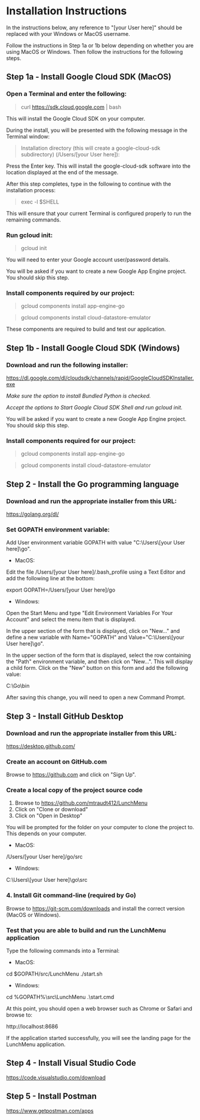 
# Installation Instructions

In the instructions below, any reference to "[your User here]" should be replaced with your Windows or MacOS username.

Follow the instructions in Step 1a or 1b below depending on whether you are using MacOS or Windows. Then follow the instructions for the following steps.

## Step 1a - Install Google Cloud SDK (MacOS)

### Open a Terminal and enter the following: 

>curl <https://sdk.cloud.google.com> | bash

This will install the Google Cloud SDK on your computer. 

During the install, you will be presented with the following message in the Terminal window: 

>Installation directory (this will create a google-cloud-sdk subdirectory) (/Users/[your User here]):

Press the Enter key. This will install the google-cloud-sdk software into the location displayed at the end of the message.

After this step completes, type in the following to continue with the installation process: 

>exec -l $SHELL

This will ensure that your current Terminal is configured properly to run the remaining commands.

### Run gcloud init:

>gcloud init

You will need to enter your Google account user/password details. 

You will be asked if you want to create a new Google App Engine project. You should skip this step.

### Install components required by our project:

>gcloud components install app-engine-go

>gcloud components install cloud-datastore-emulator

These components are required to build and test our application.

## Step 1b - Install Google Cloud SDK (Windows)

### Download and run the following installer:

https://dl.google.com/dl/cloudsdk/channels/rapid/GoogleCloudSDKInstaller.exe

_Make sure the option to install Bundled Python is checked._

_Accept the options to Start Google Cloud SDK Shell and run gcloud init._

You will be asked if you want to create a new Google App Engine project. You should skip this step.

### Install components required for our project:

>gcloud components install app-engine-go

>gcloud components install cloud-datastore-emulator

## Step 2 - Install the Go programming language

### Download and run the appropriate installer from this URL:

https://golang.org/dl/

### Set GOPATH environment variable:

Add User environment variable GOPATH with value "C:\\Users\\[your User here]\\go".

* MacOS:

Edit the file /Users/[your User here]/.bash_profile using a Text Editor and add the following line at the bottom:

export GOPATH=/Users/[your User here]/go

* Windows: 

Open the Start Menu and type "Edit Environment Variables For Your Account" and select the menu item that is displayed.

In the upper section of the form that is displayed, click on "New..." and define a new variable with Name="GOPATH" and Value="C:\\Users\\[your User here]\\go".

In the upper section of the form that is displayed, select the row containing the "Path" environment variable, and then click on "New...". This will display a child form. Click on the "New" button on this form and add the following value:

C:\Go\bin

After saving this change, you will need to open a new Command Prompt.

## Step 3 - Install GitHub Desktop

### Download and run the appropriate installer from this URL:

https://desktop.github.com/

### Create an account on GitHub.com

Browse to https://github.com and click on "Sign Up".

### Create a local copy of the project source code
1. Browse to https://github.com/mtraudt412/LunchMenu
2. Click on "Clone or download"
3. Click on "Open in Desktop"

You will be prompted for the folder on your computer to clone the project to. This depends on your computer.

* MacOS:

/Users/[your User here]/go/src

* Windows: 

C:\\Users\\[your User here]\\go\\src

### 4. Install Git command-line (required by Go)

Browse to https://git-scm.com/downloads and install the correct version (MacOS or Windows).

### Test that you are able to build and run the LunchMenu application

Type the following commands into a Terminal:

* MacOS:

cd $GOPATH/src/LunchMenu
./start.sh

* Windows: 

cd %GOPATH%\\src\\LunchMenu
.\start.cmd

At this point, you should open a web browser such as Chrome or Safari and browse to: 

http://localhost:8686

If the application started successfully, you will see the landing page for the LunchMenu application.

## Step 4 - Install Visual Studio Code

https://code.visualstudio.com/download

## Step 5 - Install Postman

https://www.getpostman.com/apps
